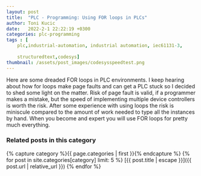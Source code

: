```yaml
---
layout: post
title:  "PLC - Programming: Using FOR loops in PLCs"
author: Toni Kucic
date:   2022-2-1 22:22:19 +0300
categories: plc-programming
tags : [
    plc,industrial-automation, industrial automation, iec61131-3,
    
    structuredtext,codesys]
thumbnail: /assets/post_images/codesysspeedtest.png
---
```

Here are some dreaded FOR loops in PLC environments. I keep hearing about how for loops make page faults and can get a PLC stuck so I decided to shed some light on the matter.
Risk of page fault is valid, if a programmer makes a mistake, but the speed of implementing multiple device controllers is worth the risk. After some experience with using loops the risk is miniscule compared to the amount of work needed to type all the instances by hand. When you become and expert you will use FOR loops for pretty much everything.

### Related posts in this category

{% capture category %}{{ page.categories | first }}{% endcapture %}
{% for post in site.categories[category] limit: 5 %}
[{{ post.title | escape }}]({{ post.url | relative_url }})
{% endfor %}
